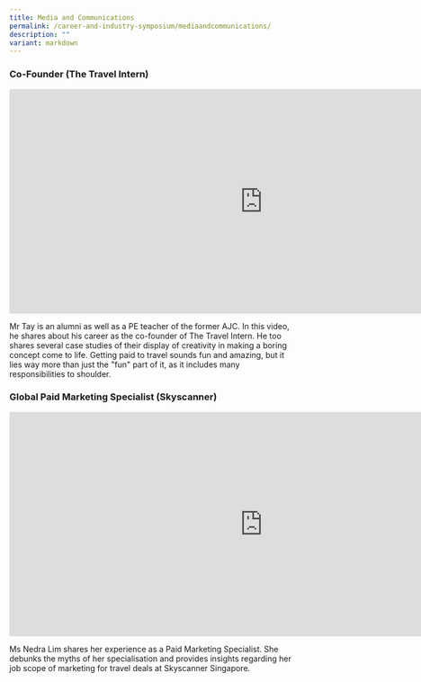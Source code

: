 ```yaml
---
title: Media and Communications
permalink: /career-and-industry-symposium/mediaandcommunications/
description: ""
variant: markdown
---
```

### **Co-Founder** (The Travel Intern)

<iframe allowfullscreen="" allow="accelerometer; autoplay; clipboard-write; encrypted-media; gyroscope; picture-in-picture; web-share" frameborder="0" title="ASRJC Career Symposium 2021 Media and Communications Mr Hendric Tay The Travel Intern Co Founder" src="https://www.youtube.com/embed/fh8WlrSY8-c" height="399" width="900"></iframe>

Mr Tay is an alumni as well as a PE teacher of the former AJC. In this video, he shares about his career as the co-founder of The Travel Intern. He too shares several case studies of their display of creativity in making a boring concept come to life. Getting paid to travel sounds fun and amazing, but it lies way more than just the "fun" part of it, as it includes many responsibilities to shoulder.


### **Global Paid Marketing Specialist** (Skyscanner)

<iframe allowfullscreen="" allow="accelerometer; autoplay; clipboard-write; encrypted-media; gyroscope; picture-in-picture; web-share" frameborder="0" title="Ms Nedra Lim_Skyscanner_Global Paid Marketing Specialist" src="https://www.youtube.com/embed/hE4l_idLfxE" height="399" width="900"></iframe>

Ms Nedra Lim shares her experience as a Paid Marketing Specialist. She debunks the myths of her specialisation and provides insights regarding her job scope of marketing for travel deals at Skyscanner Singapore.
